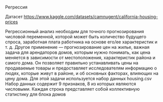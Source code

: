 Регрессия

Датасет https://www.kaggle.com/datasets/camnugent/california-housing-prices

Регрессионный анализ необходим для точного прогнозирования числовой переменной, которой может быть
количество будущего спроса, заработная плата работника на основе его/ее характеристик и т. д. Другое
применение — прогнозирование цен на жилье, важная задача для арендаторов домов, которым нужно понимать,
как цена меняется в зависимости от местоположения, характеристик района и самого дома. Он позволяет правильно устанавливать
цены на продаваемые товары и предоставляет исследователям информацию о людях, которые живут в
районе, и об основных факторах, влияющих на цену дома. Для этой задачи используется набор данных housing.csv
Набор данных содержит 9 признаков, 8 из которых являются числовыми. Каждая строка представляет собой коллективную статистику
для блока домов
